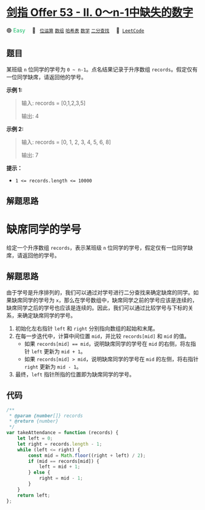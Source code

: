 # [剑指 Offer 53 - II. 0～n-1中缺失的数字](https://leetcode.cn/problems/que-shi-de-shu-zi-lcof)

🟢 <font color=#15bd66>Easy</font>&emsp; 🔖&ensp; [`位运算`](/leetcode/outline/tag/bit-manipulation.md) [`数组`](/leetcode/outline/tag/array.md) [`哈希表`](/leetcode/outline/tag/hash-table.md) [`数学`](/leetcode/outline/tag/math.md) [`二分查找`](/leetcode/outline/tag/binary-search.md)&emsp; 🔗&ensp;[`LeetCode`](https://leetcode.cn/problems/que-shi-de-shu-zi-lcof)

## 题目

某班级 `n` 位同学的学号为 `0 ~ n-1`。点名结果记录于升序数组 `records`。假定仅有一位同学缺席，请返回他的学号。

**示例 1:**

> 输入: records = [0,1,2,3,5]
>
> 输出: 4

**示例 2:**

> 输入: records = [0, 1, 2, 3, 4, 5, 6, 8]
>
> 输出: 7

**提示：**

- `1 <= records.length <= 10000`

## 解题思路

# 缺席同学的学号

给定一个升序数组 `records`，表示某班级 `n` 位同学的学号，假定仅有一位同学缺席，请返回他的学号。

## 解题思路

由于学号是升序排列的，我们可以通过对学号进行二分查找来确定缺席的同学。如果缺席同学的学号为 `x`，那么在学号数组中，缺席同学之前的学号应该是连续的，缺席同学之后的学号也应该是连续的。因此，我们可以通过比较学号与下标的关系，来确定缺席同学的学号。

1. 初始化左右指针 `left` 和 `right` 分别指向数组的起始和末尾。
2. 在每一步迭代中，计算中间位置 `mid`，并比较 `records[mid]` 和 `mid` 的值。
   - 如果 `records[mid] == mid`，说明缺席同学的学号在 `mid` 的右侧，将左指针 `left` 更新为 `mid + 1`。
   - 如果 `records[mid] > mid`，说明缺席同学的学号在 `mid` 的左侧，将右指针 `right` 更新为 `mid - 1`。
3. 最终，`left` 指针所指的位置即为缺席同学的学号。

## 代码

```javascript
/**
 * @param {number[]} records
 * @return {number}
 */
var takeAttendance = function (records) {
	let left = 0;
	let right = records.length - 1;
	while (left <= right) {
		const mid = Math.floor((right + left) / 2);
		if (mid == records[mid]) {
			left = mid + 1;
		} else {
			right = mid - 1;
		}
	}
	return left;
};
```
